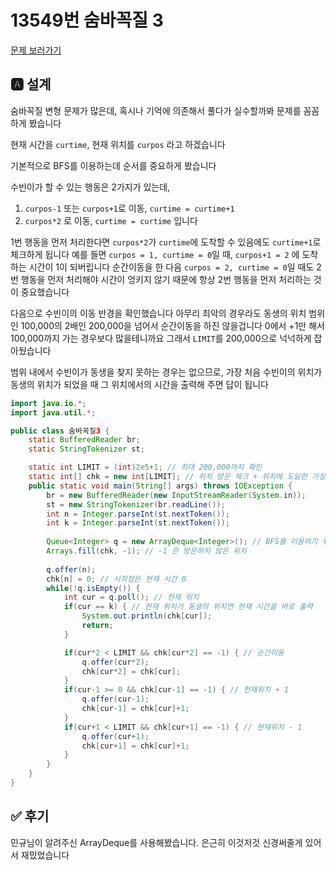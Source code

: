 # 13549번 숨바꼭질 3
[문제 보러가기](https://www.acmicpc.net/problem/13549)

## 🅰 설계
숨바꼭질 변형 문제가 많은데, 혹시나 기억에 의존해서 풀다가 실수할까봐 문제를 꼼꼼하게 봤습니다

현재 시간을 `curtime`, 현재 위치를 `curpos` 라고 하겠습니다

기본적으로 BFS를 이용하는데 순서를 중요하게 봤습니다

수빈이가 할 수 있는 행동은 2가지가 있는데,
1. `curpos-1` 또는 `curpos+1`로 이동, `curtime = curtime+1`
2. `curpos*2` 로 이동, `curtime = curtime`
입니다

1번 행동을 먼저 처리한다면 `curpos*2`가 `curtime`에 도착할 수 있음에도 `curtime+1`로 체크하게 됩니다
예를 들면 `curpos = 1, curtime = 0`일 때, `curpos+1 = 2` 에 도착하는 시간이 1이 되버립니다
순간이동을 한 다음 `curpos = 2, curtime = 0`일 때도 2번 행동을 먼저 처리해야 시간이 엉키지 않기 때문에 항상 2번 행동을 먼저 처리하는 것이 중요했습니다

다음으로 수빈이의 이동 반경을 확인했습니다
아무리 최악의 경우라도 동생의 위치 범위인 100,000의 2배인 200,000을 넘어서 순간이동을 하진 않을겁니다
0에서 +1만 해서 100,000까지 가는 경우보다 많을테니까요
그래서 `LIMIT`를 200,000으로 넉넉하게 잡아뒀습니다

범위 내에서 수빈이가 동생을 찾지 못하는 경우는 없으므로, 가장 처음 수빈이의 위치가 동생의 위치가 되었을 때 그 위치에서의 시간을 출력해 주면 답이 됩니다

```java
import java.io.*;
import java.util.*;

public class 숨바꼭질3 {
	static BufferedReader br;
	static StringTokenizer st;

	static int LIMIT = (int)2e5+1; // 최대 200,000까지 확인
	static int[] chk = new int[LIMIT]; // 위치 방문 체크 + 위치에 도달한 가장 빠른 시간
	public static void main(String[] args) throws IOException {
		br = new BufferedReader(new InputStreamReader(System.in));
		st = new StringTokenizer(br.readLine());
		int n = Integer.parseInt(st.nextToken());
		int k = Integer.parseInt(st.nextToken());
		
		Queue<Integer> q = new ArrayDeque<Integer>(); // BFS를 이용하기 위한 큐 선언
		Arrays.fill(chk, -1); // -1 은 방문하지 않은 위치
		
		q.offer(n);
		chk[n] = 0; // 시작점은 현재 시간 0
		while(!q.isEmpty()) {
			int cur = q.poll(); // 현재 위치
			if(cur == k) { // 현재 위치가 동생의 위치면 현재 시간을 바로 출력
				System.out.println(chk[cur]);
				return;
			}

			if(cur*2 < LIMIT && chk[cur*2] == -1) { // 순간이동
				q.offer(cur*2);
				chk[cur*2] = chk[cur];
			}
			if(cur-1 >= 0 && chk[cur-1] == -1) { // 현재위치 + 1
				q.offer(cur-1);
				chk[cur-1] = chk[cur]+1;
			}
			if(cur+1 < LIMIT && chk[cur+1] == -1) { // 현재위치 - 1
				q.offer(cur+1);
				chk[cur+1] = chk[cur]+1;
			}
		}
	}
}

```


## ✅ 후기

민규님이 알려주신 ArrayDeque를 사용해봤습니다. 은근히 이것저것 신경써줄게 있어서 재밌었습니다

